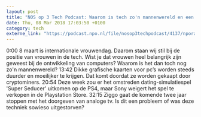 ```yaml
---
layout: post
title: "NOS op 3 Tech Podcast: Waarom is tech zo'n mannenwereld en een run op videokaarten"
date: Thu, 08 Mar 2018 17:03:50 +0100
category: tech
externe_link: "https://podcast.npo.nl/file/nosop3techpodcast/4137/nporadio1_nosop3techpodcast_20180308_nos-op-3-tech-podcast-waarom-is-tech-zo-n-mannenwereld-en-een-run-op-videokaarten.mp3"
---
```


0:00 8 maart is internationale vrouwendag. Daarom staan wij stil bij de positie van vrouwen in de tech. Wist je dat vrouwen heel belangrijk zijn geweest bij de ontwikkeling van computers? Waarom is het dan toch nog zo'n mannenwereld?
13:42 Dikke grafische kaarten voor pc’s worden steeds duurder en moeilijker te krijgen. Dat komt doordat ze worden gekaapt door cryptominers.
20:54 Deze week zou er het omstreden dating-simulatiespel 'Super Seducer' uitkomen op de PS4, maar Sony weigert het spel te verkopen in de Playstation Store.
32:15 Ziggo gaat de komende twee jaar stoppen met het doorgeven van analoge tv. Is dit een probleem of was deze techniek sowieso uitgestorven?<img src="http://feeds.feedburner.com/~r/nosop3-tech-podcast/~4/x36evUWs8Ms" height="1" width="1" alt=""/>

